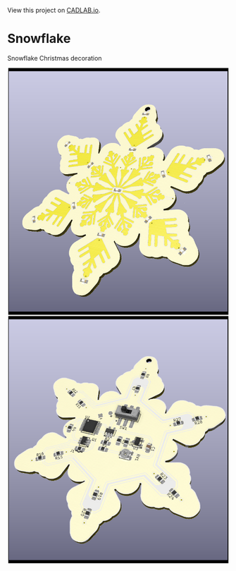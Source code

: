View this project on [CADLAB.io](https://cadlab.io/project/26393). 

# Snowflake
Snowflake Christmas decoration

<p align="middle">
  <img src="/support/img/Snowflake_Front.png" width="500" />
  <img src="/support/img/Snowflake_Back.png" width="500" />
</p>

